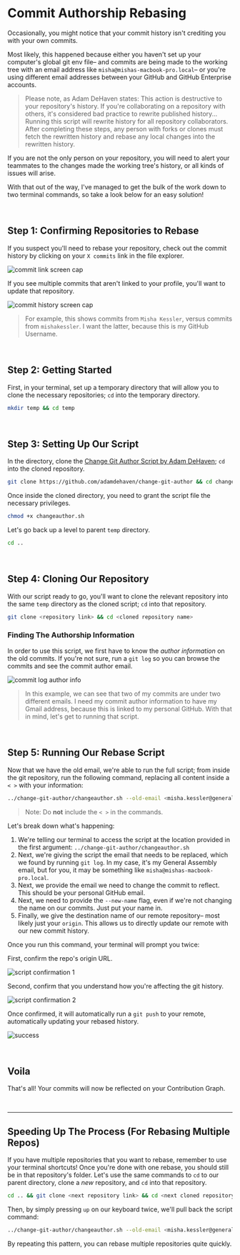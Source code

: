 # Commit Authorship Rebasing

Occasionally, you might notice that your commit history isn't crediting you with your own commits. 

Most likely, this happened because either you haven't set up your computer's global git env file– and commits are being made to the working tree with an email address like `misha@mishas-macbook-pro.local`– or you're using different email addresses between your GitHub and GitHub Enterprise accounts.

> Please note, as Adam DeHaven states: This action is destructive to your repository's history. If you're collaborating on a repository with others, it's considered bad practice to rewrite published history... Running this script will rewrite history for all repository collaborators. After completing these steps, any person with forks or clones must fetch the rewritten history and rebase any local changes into the rewritten history.

If you are not the only person on your repository, you will need to alert your teammates to the changes made the working tree's history, or all kinds of issues will arise.

With that out of the way, I've managed to get the bulk of the work down to two terminal commands, so take a look below for an easy solution!

<br>

## Step 1: Confirming Repositories to Rebase

If you suspect you'll need to rebase your repository, check out the commit history by clicking on your `X commits` link in the file explorer.

![commit link screen cap](./github%20commits.png)

If you see multiple commits that aren't linked to your profile, you'll want to update that repository. 

![commit history screen cap](./github%20commit%20history.png)

> For example, this shows commits from `Misha Kessler`, versus commits from `mishakessler`. I want the latter, because this is my GitHub Username.

<br>

## Step 2: Getting Started

First, in your terminal, set up a temporary directory that will allow you to clone the necessary repositories; `cd` into the temporary directory.

```sh
mkdir temp && cd temp
```

<br>

## Step 3: Setting Up Our Script

In the directory, clone the [Change Git Author Script by Adam DeHaven](https://www.adamdehaven.com/blog/update-commit-history-author-information-for-git-repository/); `cd` into the cloned repository.

```sh
git clone https://github.com/adamdehaven/change-git-author && cd change-git-author
```

Once inside the cloned directory, you need to grant the script file the necessary privileges.

```sh
chmod +x changeauthor.sh
```

Let's go back up a level to parent `temp` directory.

```sh
cd ..
```

<br>

## Step 4: Cloning Our Repository

With our script ready to go, you'll want to clone the relevant repository into the same `temp` directory as the cloned script; `cd` into that repository.

```sh
git clone <repository link> && cd <cloned repository name>
```

### Finding The Authorship Information

In order to use this script, we first have to know the _author information_ on the old commits. If you're not sure, run a `git log` so you can browse the commits and see the commit author email.

![commit log author info](./git%20log.png)

> In this example, we can see that two of my commits are under two different emails. I need my commit author information to have my Gmail address, because this is linked to my personal GitHub. With that in mind, let's get to running that script.

<br>

## Step 5: Running Our Rebase Script

Now that we have the old email, we're able to run the full script; from inside the git repository, run the following command, replacing all content inside a `< >` with your information:

```sh
../change-git-author/changeauthor.sh --old-email <misha.kessler@generalassemb.ly> --new-email <misha.kessler@gmail.com> --new-name "<Misha Kessler>" --remote <origin>
```

> Note: Do **not** include the `< >` in the commands.

Let's break down what's happening:

1. We're telling our terminal to access the script at the location provided in the first argument: `../change-git-author/changeauthor.sh`
1. Next, we're giving the script the email that needs to be replaced, which we found by running `git log`. In my case, it's my General Assembly email, but for you, it may be something like `misha@mishas-macbook-pro.local`.
1. Next, we provide the email we need to change the commit to reflect. This should be your personal GitHub email.
1. Next, we need to provide the `--new-name` flag, even if we're not changing the name on our commits. Just put your name in. 
1. Finally, we give the destination name of our remote repository– most likely just your `origin`. This allows us to directly update our remote with our new commit history.

Once you run this command, your terminal will prompt you twice:

First, confirm the repo's origin URL. 

![script confirmation 1](./confirmation%201.png)

Second, confirm that you understand how you're affecting the git history.

![script confirmation 2](./confirmation%202.png)

Once confirmed, it will automatically run a `git push` to your remote, automatically updating your rebased history.

![success](./success.png)

<br>

## Voila

That's all! Your commits will now be reflected on your Contribution Graph. 

<br>

<hr>

## Speeding Up The Process (For Rebasing Multiple Repos)

If you have multiple repositories that you want to rebase, remember to use your terminal shortcuts! Once you're done with one rebase, you should still be in that repository's folder. Let's use the same commands to `cd` to our parent directory, clone a _new_ repository, and `cd` into that repository.

```sh
cd .. && git clone <next repository link> && cd <next cloned repository name>
```

Then, by simply pressing `up` on our keyboard twice, we'll pull back the script command:

```sh
../change-git-author/changeauthor.sh --old-email <misha.kessler@generalassemb.ly> --new-email <misha.kessler@gmail.com> --new-name "<Misha Kessler>" --remote <origin>
```

By repeating this pattern, you can rebase multiple repositories quite quickly. 
